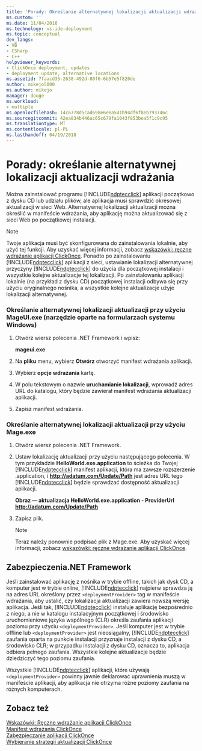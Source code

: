 ```yaml
---
title: 'Porady: Określanie alternatywnej lokalizacji aktualizacji wdrażania | Dokumentacja firmy Microsoft'
ms.custom: ''
ms.date: 11/04/2016
ms.technology: vs-ide-deployment
ms.topic: conceptual
dev_langs:
- VB
- CSharp
- C++
helpviewer_keywords:
- ClickOnce deployment, updates
- deployment update, alternative locations
ms.assetid: 7faacd35-2638-492d-80f6-6b57e5f820de
author: mikejo5000
ms.author: mikejo
manager: douge
ms.workload:
- multiple
ms.openlocfilehash: 14c6778d5cad698e6eea541b94df6f8eb793746c
ms.sourcegitcommit: 42ea834b446ac65c679fa1043f853bea5f1c9c95
ms.translationtype: MT
ms.contentlocale: pl-PL
ms.lasthandoff: 04/19/2018
---
```

# <a name="how-to-specify-an-alternate-location-for-deployment-updates"></a>Porady: określanie alternatywnej lokalizacji aktualizacji wdrażania
Można zainstalować programu [!INCLUDE[ndptecclick](../deployment/includes/ndptecclick_md.md)] aplikacji początkowo z dysku CD lub udziału plików, ale aplikacja musi sprawdzić okresowej aktualizacji w sieci Web. Alternatywnej lokalizacji aktualizacji można określić w manifeście wdrażania, aby aplikację można aktualizować się z sieci Web po początkowej instalacji.  
  
> [!NOTE]
>  Twoje aplikacja musi być skonfigurowana do zainstalowania lokalnie, aby użyć tej funkcji. Aby uzyskać więcej informacji, zobacz [wskazówki: ręczne wdrażanie aplikacji ClickOnce](../deployment/walkthrough-manually-deploying-a-clickonce-application.md). Ponadto po zainstalowaniu [!INCLUDE[ndptecclick](../deployment/includes/ndptecclick_md.md)] aplikacji z sieci, ustawianie lokalizacji alternatywnej przyczyny [!INCLUDE[ndptecclick](../deployment/includes/ndptecclick_md.md)] do użycia dla początkowej instalacji i wszystkie kolejne aktualizacje tej lokalizacji. Po zainstalowaniu aplikacji lokalnie (na przykład z dysku CD) początkowej instalacji odbywa się przy użyciu oryginalnego nośnika, a wszystkie kolejne aktualizacje użyje lokalizacji alternatywnej.  
  
### <a name="specifying-an-alternate-location-for-updates-by-using-mageuiexe-windows-forms-based-utility"></a>Określanie alternatywnej lokalizacji aktualizacji przy użyciu MageUI.exe (narzędzie oparte na formularzach systemu Windows)  
  
1.  Otwórz wiersz polecenia .NET Framework i wpisz:  
  
     **mageui.exe**  
  
2.  Na **pliku** menu, wybierz **Otwórz** otworzyć manifest wdrażania aplikacji.  
  
3.  Wybierz **opcje wdrażania** kartę.  
  
4.  W polu tekstowym o nazwie **uruchamianie lokalizacji**, wprowadź adres URL do katalogu, który będzie zawierał manifest wdrażania aktualizacji aplikacji.  
  
5.  Zapisz manifest wdrażania.  
  
### <a name="specifying-an-alternate-location-for-updates-by-using-mageexe"></a>Określanie alternatywnej lokalizacji aktualizacji przy użyciu Mage.exe  
  
1.  Otwórz wiersz polecenia .NET Framework.  
  
2.  Ustaw lokalizację aktualizacji przy użyciu następującego polecenia. W tym przykładzie **HelloWorld.exe.application** to ścieżka do Twojej [!INCLUDE[ndptecclick](../deployment/includes/ndptecclick_md.md)] manifest aplikacji, która ma zawsze rozszerzenie .application, i **http://adatum.com/Update/Path** jest adres URL tego [!INCLUDE[ndptecclick](../deployment/includes/ndptecclick_md.md)] będzie sprawdzać dostępność aktualizacji aplikacji.  
  
     **Obraz — aktualizacja HelloWorld.exe.application - ProviderUrl http://adatum.com/Update/Path**  
  
3.  Zapisz plik.  
  
    > [!NOTE]
    >  Teraz należy ponownie podpisać plik z Mage.exe. Aby uzyskać więcej informacji, zobacz [wskazówki: ręczne wdrażanie aplikacji ClickOnce](../deployment/walkthrough-manually-deploying-a-clickonce-application.md).  
  
## <a name="net-framework-security"></a>Zabezpieczenia.NET Framework  
 Jeśli zainstalować aplikację z nośnika w trybie offline, takich jak dysk CD, a komputer jest w trybie online, [!INCLUDE[ndptecclick](../deployment/includes/ndptecclick_md.md)] najpierw sprawdza ją na adres URL określony przez `<deploymentProvider>` tag w manifeście wdrażania, aby ustalić, czy lokalizacja aktualizacji zawiera nowszą wersję aplikacja. Jeśli tak, [!INCLUDE[ndptecclick](../deployment/includes/ndptecclick_md.md)] instaluje aplikację bezpośrednio z niego, a nie w katalogu instalacyjnym początkowej i środowisko uruchomieniowe języka wspólnego (CLR) określa zaufania aplikacji poziomu przy użyciu `<deploymentProvider>`. Jeśli komputer jest w trybie offline lub `<deploymentProvider>` jest nieosiągalny, [!INCLUDE[ndptecclick](../deployment/includes/ndptecclick_md.md)] zaufania oparta na punkcie instalacji przyznaje instalacji z dysku CD, a środowisko CLR; w przypadku instalacji z dysku CD, oznacza to, aplikacja odbiera pełnego zaufania. Wszystkie kolejne aktualizacje będzie dziedziczyć tego poziomu zaufania.  
  
 Wszystkie [!INCLUDE[ndptecclick](../deployment/includes/ndptecclick_md.md)] aplikacji, które używają `<deploymentProvider>` powinny jawnie deklarować uprawnienia muszą w manifeście aplikacji, aby aplikacja nie otrzyma różne poziomy zaufania na różnych komputerach.  
  
## <a name="see-also"></a>Zobacz też  
 [Wskazówki: Ręczne wdrażanie aplikacji ClickOnce](../deployment/walkthrough-manually-deploying-a-clickonce-application.md)   
 [Manifest wdrażania ClickOnce](../deployment/clickonce-deployment-manifest.md)   
 [Zabezpieczanie aplikacji ClickOnce](../deployment/securing-clickonce-applications.md)   
 [Wybieranie strategii aktualizacji ClickOnce](../deployment/choosing-a-clickonce-update-strategy.md)